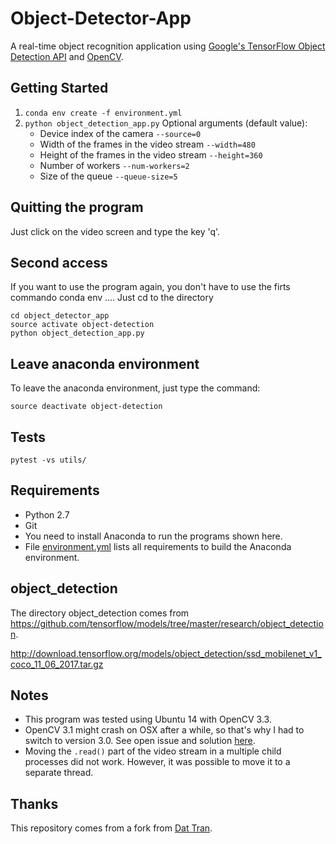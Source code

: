# Object-Detector-App

A real-time object recognition application using [Google's TensorFlow Object Detection API](https://github.com/tensorflow/models/tree/master/object_detection) and [OpenCV](http://opencv.org/).

## Getting Started
1. `conda env create -f environment.yml`
2. `python object_detection_app.py` 
    Optional arguments (default value):
    * Device index of the camera `--source=0`
    * Width of the frames in the video stream `--width=480`
    * Height of the frames in the video stream `--height=360`
    * Number of workers `--num-workers=2`
    * Size of the queue `--queue-size=5`

## Quitting the program

Just click on the video screen and type the key 'q'.

## Second access

If you want to use the program again, you don't have to use the firts commando conda env ....
Just cd to the directory
```
cd object_detector_app
source activate object-detection
python object_detection_app.py
```

## Leave anaconda environment ##

To leave the anaconda environment, just type the command:
```
source deactivate object-detection
```

## Tests
```
pytest -vs utils/
```

## Requirements

* Python 2.7
* Git
* You need to install Anaconda to run the programs shown here.
* File [environment.yml](https://github.com/h3dema/object_detector_app/blob/master/environment.yml) lists all requirements to build the Anaconda environment.

## object_detection ##

The directory object_detection comes from https://github.com/tensorflow/models/tree/master/research/object_detection.

http://download.tensorflow.org/models/object_detection/ssd_mobilenet_v1_coco_11_06_2017.tar.gz

## Notes
- This program was tested using Ubuntu 14 with OpenCV 3.3.
- OpenCV 3.1 might crash on OSX after a while, so that's why I had to switch to version 3.0. See open issue and solution [here](https://github.com/opencv/opencv/issues/5874).
- Moving the `.read()` part of the video stream in a multiple child processes did not work. However, it was possible to move it to a separate thread.

## Thanks

This repository comes from a fork from [Dat Tran](http://www.dat-tran.com/).
